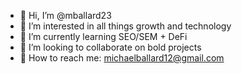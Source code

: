 - 👋 Hi, I’m @mballard23
- 🚀 I’m interested in all things growth and technology
- 🚀 I’m currently learning SEO/SEM + DeFi
- 🚀 I’m looking to collaborate on bold projects
- 🚀 How to reach me: michaelballard12@gmail.com

<!---
mballard23/mballard23 is a ✨ special ✨ repository because its `README.md` (this file) appears on your GitHub profile.
You can click the Preview link to take a look at your changes.
--->
